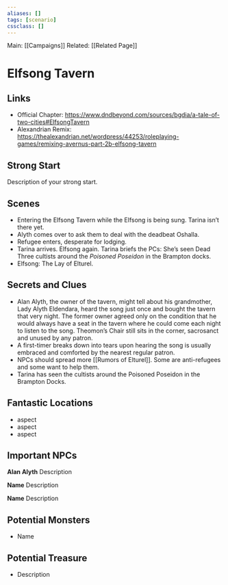 ```yaml
---
aliases: []
tags: [scenario]
cssclass: []
---
```


Main: [[Campaigns]]
Related: [[Related Page]]

# Elfsong Tavern

## Links

- Official Chapter: https://www.dndbeyond.com/sources/bgdia/a-tale-of-two-cities#ElfsongTavern
- Alexandrian Remix: https://thealexandrian.net/wordpress/44253/roleplaying-games/remixing-avernus-part-2b-elfsong-tavern

## Strong Start

Description of your strong start.

## Scenes

- Entering the Elfsong Tavern while the Elfsong is being sung. Tarina isn’t there yet.
- Alyth comes over to ask them to deal with the deadbeat Oshalla.
- Refugee enters, desperate for lodging.
- Tarina arrives. Elfsong again. Tarina briefs the PCs: She’s seen Dead Three cultists around the _Poisoned Poseidon_ in the Brampton docks.
- Elfsong: The Lay of Elturel.

## Secrets and Clues

- Alan Alyth, the owner of the tavern, might tell about his grandmother, Lady Alyth Eldendara, heard the song just once and bought the tavern that very night. The former owner agreed only on the condition that he would always have a seat in the tavern where he could come each night to listen to the song. Theomon’s Chair still sits in the corner, sacrosanct and unused by any patron.
- A first-timer breaks down into tears upon hearing the song is usually embraced and comforted by the nearest regular patron.
- NPCs should spread more [[Rumors of Elturel]]. Some are anti-refugees and some want to help them.
- Tarina has seen the cultists around the Poisoned Poseidon in the Brampton Docks.

## Fantastic Locations

- aspect
- aspect
- aspect

## Important NPCs

**Alan Alyth** Description

**Name** Description

**Name** Description

## Potential Monsters

- Name

## Potential Treasure

- Description

